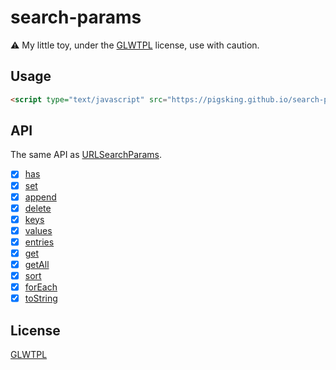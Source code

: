 # search-params
:warning: My little toy, under the [GLWTPL] license, use with caution.

## Usage
```html
<script type="text/javascript" src="https://pigsking.github.io/search-params/build/search-params.js"></script>
```

## API
The same API as [URLSearchParams].

- [x] [has]
- [x] [set]
- [x] [append]
- [x] [delete]
- [x] [keys]
- [x] [values]
- [x] [entries]
- [x] [get]
- [x] [getAll]
- [x] [sort]
- [x] [forEach]
- [x] [toString]

## License
[GLWTPL]

[GLWTPL]: https://github.com/me-shaon/GLWTPL
[URLSearchParams]: https://developer.mozilla.org/de/docs/Web/API/URLSearchParams/URLSearchParams


[has]: https://developer.mozilla.org/en-US/docs/Web/API/URLSearchParams/has
[set]: https://developer.mozilla.org/en-US/docs/Web/API/URLSearchParams/set
[append]: https://developer.mozilla.org/en-US/docs/Web/API/URLSearchParams/append
[delete]: https://developer.mozilla.org/en-US/docs/Web/API/URLSearchParams/delete
[keys]: https://developer.mozilla.org/en-US/docs/Web/API/URLSearchParams/keys
[values]: https://developer.mozilla.org/en-US/docs/Web/API/URLSearchParams/values
[entries]: https://developer.mozilla.org/en-US/docs/Web/API/URLSearchParams/entries
[get]: https://developer.mozilla.org/en-US/docs/Web/API/URLSearchParams/get
[getAll]: https://developer.mozilla.org/en-US/docs/Web/API/URLSearchParams/getAll
[sort]: https://developer.mozilla.org/en-US/docs/Web/API/URLSearchParams/sort
[forEach]: https://developer.mozilla.org/en-US/docs/Web/API/URLSearchParams/forEach
[toString]: https://developer.mozilla.org/en-US/docs/Web/API/URLSearchParams/toString
